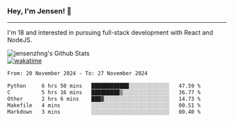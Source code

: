 ### Hey, I'm Jensen! 👋

---

I'm 18 and interested in pursuing full-stack development with React and NodeJS.

![jensenzhng's Github Stats](https://github-readme-stats.vercel.app/api?username=jensenzhng&theme=dark&show_icons=true&count_private=true)
<br />
[![wakatime](https://wakatime.com/badge/user/cbfc263d-3611-4e36-8278-8fad45fe3f62.svg)](https://wakatime.com/@cbfc263d-3611-4e36-8278-8fad45fe3f62)

<!--START_SECTION:waka-->

```txt
From: 20 November 2024 - To: 27 November 2024

Python     6 hrs 50 mins   ████████████░░░░░░░░░░░░░   47.59 %
C          5 hrs 16 mins   █████████▒░░░░░░░░░░░░░░░   36.77 %
Other      2 hrs 6 mins    ███▓░░░░░░░░░░░░░░░░░░░░░   14.73 %
Makefile   4 mins          ░░░░░░░░░░░░░░░░░░░░░░░░░   00.51 %
Markdown   3 mins          ░░░░░░░░░░░░░░░░░░░░░░░░░   00.40 %
```

<!--END_SECTION:waka-->
